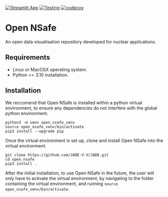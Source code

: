 [![Streamlit App](https://static.streamlit.io/badges/streamlit_badge_black_white.svg)](https://open-nsafe.streamlit.app/)
[![Testing](https://github.com/sbradnam/open_nsafe/actions/workflows/python-package.yml/badge.svg?branch=main)](https://github.com/sbradnam/open_nsafe/actions/workflows/python-package.yml)
[![codecov](https://codecov.io/gh/sbradnam/open_nsafe/graph/badge.svg?token=9RHSDIUE7O)](https://codecov.io/gh/sbradnam/open_nsafe)

# Open NSafe

An open data visualisation repository developed for nuclear applications.

## Requirements
- Linux or MacOSX operating system.
- Python >= 3.10 installation.

## Installation

We reccomend that Open NSafe is installed within a python virtual environment, to ensure any dependencies do not interfere with the global python environment.

```
python3 -m venv open_nsafe_venv
source open_nsafe_venv/bin/activate
pip3 install --upgrade pip
```

Once the virtual environment is set up, clone and install Open NSafe into the virtual environment.

```
git clone https://github.com/JADE-V-V/JADE.git
cd open_nsafe
pip3 install .
```

After the initial installation, to use Open NSafe in the future, the user will only have to activate the virtual environment, by navigating to the folder containing the virtual environment, and running `source open_nsafe_venv/bin/activate`.
